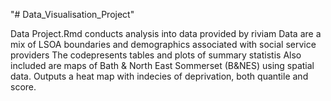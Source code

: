 "# Data_Visualisation_Project" 

Data Project.Rmd conducts analysis into data provided by riviam
Data are a mix of LSOA boundaries and demographics associated with social service providers
The codepresents tables and plots of summary statistis
Also included are maps of Bath & North East Sommerset (B&NES) using spatial data.
Outputs a heat map with indecies of deprivation, both quantile and score.
